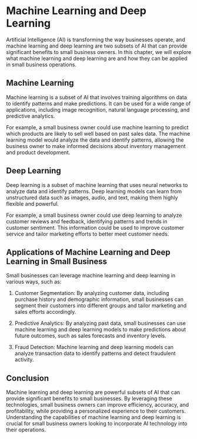 Machine Learning and Deep Learning
====================================================================================================

Artificial Intelligence (AI) is transforming the way businesses operate, and machine learning and deep learning are two subsets of AI that can provide significant benefits to small business owners. In this chapter, we will explore what machine learning and deep learning are and how they can be applied in small business operations.

Machine Learning
----------------

Machine learning is a subset of AI that involves training algorithms on data to identify patterns and make predictions. It can be used for a wide range of applications, including image recognition, natural language processing, and predictive analytics.

For example, a small business owner could use machine learning to predict which products are likely to sell well based on past sales data. The machine learning model would analyze the data and identify patterns, allowing the business owner to make informed decisions about inventory management and product development.

Deep Learning
-------------

Deep learning is a subset of machine learning that uses neural networks to analyze data and identify patterns. Deep learning models can learn from unstructured data such as images, audio, and text, making them highly flexible and powerful.

For example, a small business owner could use deep learning to analyze customer reviews and feedback, identifying patterns and trends in customer sentiment. This information could be used to improve customer service and tailor marketing efforts to better meet customer needs.

Applications of Machine Learning and Deep Learning in Small Business
--------------------------------------------------------------------

Small businesses can leverage machine learning and deep learning in various ways, such as:

1. Customer Segmentation: By analyzing customer data, including purchase history and demographic information, small businesses can segment their customers into different groups and tailor marketing and sales efforts accordingly.

2. Predictive Analytics: By analyzing past data, small businesses can use machine learning and deep learning models to make predictions about future outcomes, such as sales forecasts and inventory levels.

3. Fraud Detection: Machine learning and deep learning models can analyze transaction data to identify patterns and detect fraudulent activity.

Conclusion
----------

Machine learning and deep learning are powerful subsets of AI that can provide significant benefits to small businesses. By leveraging these technologies, small business owners can improve efficiency, accuracy, and profitability, while providing a personalized experience to their customers. Understanding the capabilities of machine learning and deep learning is crucial for small business owners looking to incorporate AI technology into their operations.
